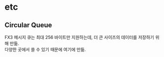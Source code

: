 # etc

## Circular Queue

FX3 메시지 큐는 최대 256 바이트만 지원하는데, 더 큰 사이즈의 데이터를 저장하기 위해 만듦.  
다양한 곳에서 쓸 수 있기 때문에 여기에 만듦.
